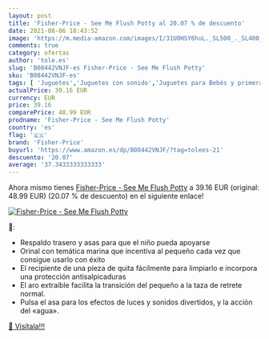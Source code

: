 ```yaml
---
layout: post
title: 'Fisher-Price - See Me Flush Potty al 20.07 % de descuento'
date: 2021-08-06 18:43:52
image: 'https://m.media-amazon.com/images/I/31U0HSY6huL._SL500_._SL400_.jpg'
comments: true
category: ofertas
author: 'tole.es'
slug: 'B08442VNJF-es Fisher-Price - See Me Flush Potty'
sku: 'B08442VNJF-es'
tags: [ 'Juguetes','Juguetes con sonido','Juguetes para Bebés y primera infancia','Juguetes y juegos','fisher-price', ]
actualPrice: 39.16 EUR
currency: EUR
price: 39.16
comparePrice: 48.99 EUR
prodname: 'Fisher-Price - See Me Flush Potty'
country: 'es'
flag: '🇪🇸'
brand: 'Fisher-Price'
buyurl: 'https://www.amazon.es/dp/B08442VNJF/?tag=tolees-21'
descuento: '20.07'
average: '37.3433333333333'
---
```


Ahora mismo tienes [Fisher-Price - See Me Flush Potty](https://www.amazon.es/dp/B08442VNJF/?tag=tolees-21) a 39.16 EUR (original: 48.99 EUR) (20.07 %  de descuento) en el siguiente enlace!

[![Fisher-Price - See Me Flush Potty](https://m.media-amazon.com/images/I/31U0HSY6huL._SL500_._SL400_.jpg)](https://www.amazon.es/dp/B08442VNJF/?tag=tolees-21)

🔎:

- Respaldo trasero y asas para que el niño pueda apoyarse
- Orinal con temática marina que incentiva al pequeño cada vez que consigue usarlo con éxito
- El recipiente de una pieza de quita fácilmente para limpiarlo e incorpora una protección antisalpicaduras
- El aro extraíble facilita la transición del pequeño a la taza de retrete normal.
- Pulsa el asa para los efectos de luces y sonidos divertidos, y la acción del «agua».

[🛒 Visítala!!!](https://www.amazon.es/dp/B08442VNJF/?tag=tolees-21)
